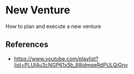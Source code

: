 # New Venture

How to plan and execute a new venture

## References

- https://www.youtube.com/playlist?list=PLUl4u3cNGP61x5b_88idmqeRdPULQjGnv